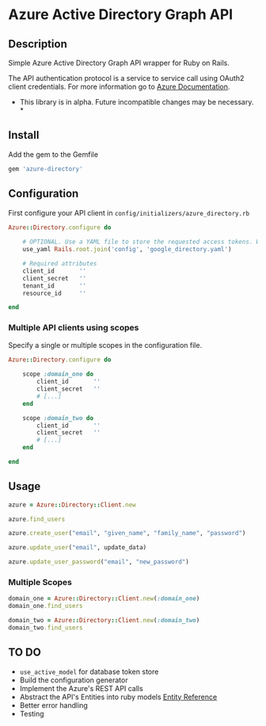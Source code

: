 # Azure Active Directory Graph API

## Description

Simple Azure Active Directory Graph API wrapper for Ruby on Rails. 

The API authentication protocol is a service to service call using OAuth2 client credentials. For more information go to
[Azure Documentation](https://msdn.microsoft.com/en-us/library/azure/dn645543.aspx).

* This library is in alpha. Future incompatible changes may be necessary. *

## Install

Add the gem to the Gemfile

```ruby
gem 'azure-directory'
```

## Configuration

First configure your API client in `config/initializers/azure_directory.rb`

``` ruby
Azure::Directory.configure do
	
	# OPTIONAL. Use a YAML file to store the requested access tokens. When the token is refreshed, this file will be updated.
	use_yaml Rails.root.join('config', 'google_directory.yaml')

	# Required attributes
	client_id       ''
	client_secret   ''
	tenant_id       ''
	resource_id     ''

end
```

### Multiple API clients using scopes

Specify a single or multiple scopes in the configuration file. 

``` ruby
Azure::Directory.configure do
	
	scope :domain_one do
		client_id       ''
		client_secret   ''
		# [...]
	end

	scope :domain_two do
		client_id       ''
		client_secret   ''
		# [...]
	end

end
```

## Usage

``` ruby
azure = Azure::Directory::Client.new

azure.find_users

azure.create_user("email", "given_name", "family_name", "password")

azure.update_user("email", update_data)

azure.update_user_password("email", "new_password")

```

### Multiple Scopes

``` ruby
domain_one = Azure::Directory::Client.new(:domain_one)
domain_one.find_users

domain_two = Azure::Directory::Client.new(:domain_two)
domain_two.find_users
```

## TO DO

* `use_active_model` for database token store
* Build the configuration generator
* Implement the Azure's REST API calls
* Abstract the API's Entities into ruby models [Entity Reference](https://msdn.microsoft.com/en-us/library/azure/dn151470.aspx)
* Better error handling
* Testing